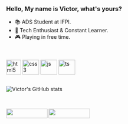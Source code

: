 ### Hello, My name is Victor, what's yours? 

* 📚 ADS Student at IFPI.
* 🚀 Tech Enthusiast & Constant Learner.
* 🎮 Playing in free time.

<br>
<br>

<div style="display: inline_block">

<img align="center" height= 40 width= 40 alt="html5" src="https://cdn.jsdelivr.net/gh/devicons/devicon/icons/html5/html5-plain.svg"/>
<img align="center" height= 40 width= 45 alt="css3" src="https://cdn.jsdelivr.net/gh/devicons/devicon/icons/css3/css3-plain.svg"/>
<img align="center" height= 40 width= 45 alt="js" src="https://cdn.jsdelivr.net/gh/devicons/devicon/icons/javascript/javascript-plain.svg"/>
<img align="center" height= 40 width= 45 alt="ts" src="https://cdn.jsdelivr.net/gh/devicons/devicon/icons/typescript/typescript-original.svg"/>

</div> <br>

![Victor's GitHub stats](https://github-readme-stats.vercel.app/api?username=victorgportela&show_icons=true&theme=dark)

<br> 

[<img align = center src="https://img.shields.io/badge/LinkedIn-0077B5?style=for-the-badge&logo=linkedin&logoColor=white" width= 111.5 height= 26>](https://www.linkedin.com/in/victorgportela/)
[<img align = center src="https://img.shields.io/badge/Instagram-E4405F?style=for-the-badge&logo=instagram&logoColor=white" width= 111.5 height= 26 >](https://www.instagram.com/victorgportela/)

